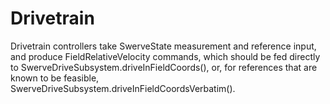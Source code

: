 # Drivetrain

Drivetrain controllers take SwerveState measurement and reference input,
and produce FieldRelativeVelocity commands, which should be fed directly to
SwerveDriveSubsystem.driveInFieldCoords(), or, for references that are known
to be feasible, SwerveDriveSubsystem.driveInFieldCoordsVerbatim().
